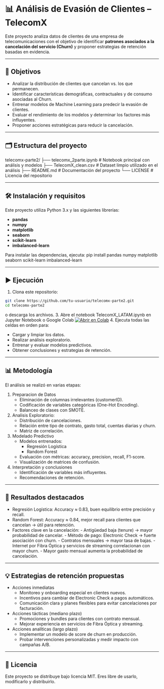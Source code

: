 # 📊 Análisis de Evasión de Clientes – TelecomX

Este proyecto analiza datos de clientes de una empresa de telecomunicaciones con el objetivo de identificar **patrones asociados a la cancelación del servicio (Churn)** y proponer estrategias de retención basadas en evidencia.

---

## 📌 Objetivos

- Analizar la distribución de clientes que cancelan vs. los que permanecen.
- Identificar características demográficas, contractuales y de consumo asociadas al Churn.
- Entrenar modelos de Machine Learning para predecir la evasión de clientes.
- Evaluar el rendimiento de los modelos y determinar los factores más influyentes.
- Proponer acciones estratégicas para reducir la cancelación.

---

## 🗂️ Estructura del proyecto

telecomx-parte2/
├── telecomx_2parte.ipynb     # Notebook principal con análisis y modelos
├── TelecomX_clean.csv        # Dataset limpio utilizado en el análisis
├── README.md                 # Documentación del proyecto
└── LICENSE                   # Licencia del repositorio

---

## 🛠️ Instalación y requisitos

Este proyecto utiliza Python 3.x y las siguientes librerías:
- **pandas**
- **numpy**
- **matplotlib**
- **seaborn**
- **scikit-learn**
- **imbalanced-learn**

Para instalar las dependencias, ejecuta:
pip install pandas numpy matplotlib seaborn scikit-learn imbalanced-learn

---

## ▶️ Ejecución

1. Clona este repositorio:

```bash
git clone https://github.com/tu-usuario/telecomx-parte2.git
cd telecomx-parte2
```
 o descarga los archivos.
3. Abre el notebook TelecomX_LATAM.ipynb en Jupyter Notebook o Google Colab [![Abrir en Colab](https://colab.research.google.com/assets/colab-badge.svg)](https://colab.research.google.com/?hl=es-ES 
)
4. Ejecuta todas las celdas en orden para:
   - Cargar y limpiar los datos.
   - Realizar análisis exploratorio.
   - Entrenar y evaluar modelos predictivos.
   - Obtener conclusiones y estrategias de retención.

---

## 📊 Metodología
El análisis se realizó en varias etapas:
  1. Preparacion de Datos
     - Eliminación de columnas irrelevantes (customerID).
     - Codificación de variables categóricas (One-Hot Encoding).
     - Balanceo de clases con SMOTE.
  2. Analisis Exploratorio:
     - Distribución de cancelaciones.
     - Relación entre tipo de contrato, gasto total, cuentas diarias y churn.
     - Matriz de correlación.
  3. Modelado Predictivo
      - Modelos entrenados:
          - Regresión Logística
          - Random Forest
      - Evaluación con métricas: accuracy, precision, recall, F1-score.
      - Visualización de matrices de confusión.
  4. Interpretación y conclusiones
     - Identificación de variables más influyentes.
     - Recomendaciones de retención.

---

## 📌 Resultados destacados
- Regresión Logística: Accuracy ≈ 0.83, buen equilibrio entre precisión y recall.
- Random Forest: Accuracy ≈ 0.84, mejor recall para clientes que cancelan → útil para retención.
- Factores clave en la cancelación:
      - Antigüedad baja (tenure) → mayor probabilidad de cancelar.
      - Método de pago: Electronic Check → fuerte asociación con churn.
      - Contratos mensuales → mayor tasa de bajas.
      - Internet por Fibra Óptica y servicios de streaming correlacionan con mayor churn.
      - Mayor gasto mensual aumenta la probabilidad de cancelación.

---

## 💡 Estrategias de retención propuestas
- Acciones inmediatas
    - Monitoreo y onboarding especial en clientes nuevos.
    - Incentivos para cambiar de Electronic Check a pagos automáticos.
    - Comunicación clara y planes flexibles para evitar cancelaciones por facturación.
- Acciones tácticas (mediano plazo)
    - Promociones y bundles para clientes con contrato mensual.
    - Mejorar experiencia en servicios de Fibra Óptica y streaming.
- Acciones analíticas (largo plazo)
    - Implementar un modelo de score de churn en producción.
    - Probar intervenciones personalizadas y medir impacto con campañas A/B.
---

## 📜 Licencia

Este proyecto se distribuye bajo licencia MIT.
Eres libre de usarlo, modificarlo y distribuirlo.



